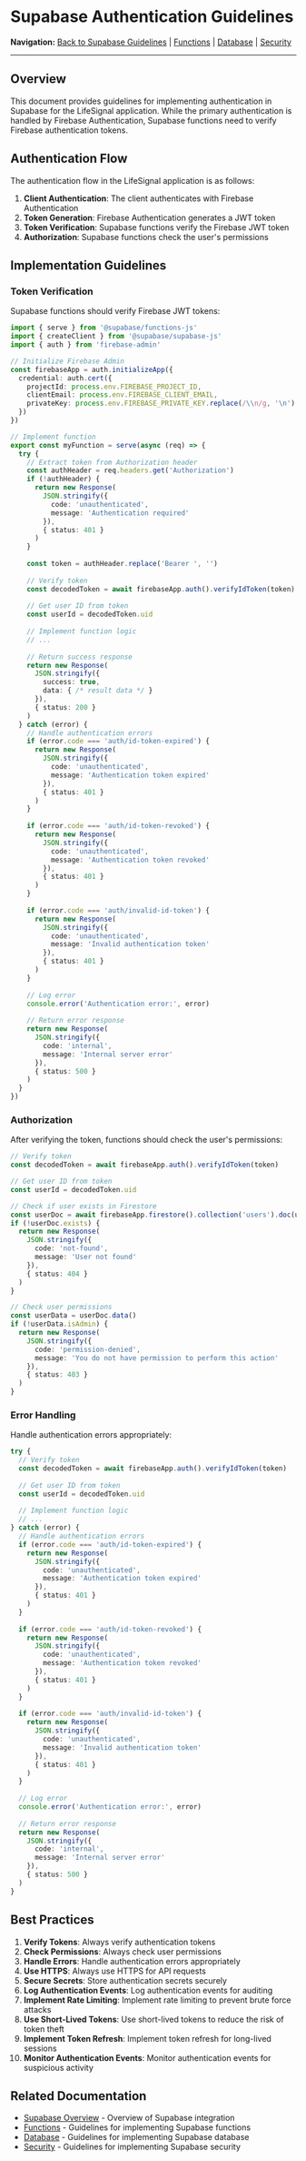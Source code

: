 # Supabase Authentication Guidelines

**Navigation:** [Back to Supabase Guidelines](README.md) | [Functions](Functions.md) | [Database](Database.md) | [Security](Security.md)

---

## Overview

This document provides guidelines for implementing authentication in Supabase for the LifeSignal application. While the primary authentication is handled by Firebase Authentication, Supabase functions need to verify Firebase authentication tokens.

## Authentication Flow

The authentication flow in the LifeSignal application is as follows:

1. **Client Authentication**: The client authenticates with Firebase Authentication
2. **Token Generation**: Firebase Authentication generates a JWT token
3. **Token Verification**: Supabase functions verify the Firebase JWT token
4. **Authorization**: Supabase functions check the user's permissions

## Implementation Guidelines

### Token Verification

Supabase functions should verify Firebase JWT tokens:

```typescript
import { serve } from '@supabase/functions-js'
import { createClient } from '@supabase/supabase-js'
import { auth } from 'firebase-admin'

// Initialize Firebase Admin
const firebaseApp = auth.initializeApp({
  credential: auth.cert({
    projectId: process.env.FIREBASE_PROJECT_ID,
    clientEmail: process.env.FIREBASE_CLIENT_EMAIL,
    privateKey: process.env.FIREBASE_PRIVATE_KEY.replace(/\\n/g, '\n')
  })
})

// Implement function
export const myFunction = serve(async (req) => {
  try {
    // Extract token from Authorization header
    const authHeader = req.headers.get('Authorization')
    if (!authHeader) {
      return new Response(
        JSON.stringify({
          code: 'unauthenticated',
          message: 'Authentication required'
        }),
        { status: 401 }
      )
    }
    
    const token = authHeader.replace('Bearer ', '')
    
    // Verify token
    const decodedToken = await firebaseApp.auth().verifyIdToken(token)
    
    // Get user ID from token
    const userId = decodedToken.uid
    
    // Implement function logic
    // ...
    
    // Return success response
    return new Response(
      JSON.stringify({
        success: true,
        data: { /* result data */ }
      }),
      { status: 200 }
    )
  } catch (error) {
    // Handle authentication errors
    if (error.code === 'auth/id-token-expired') {
      return new Response(
        JSON.stringify({
          code: 'unauthenticated',
          message: 'Authentication token expired'
        }),
        { status: 401 }
      )
    }
    
    if (error.code === 'auth/id-token-revoked') {
      return new Response(
        JSON.stringify({
          code: 'unauthenticated',
          message: 'Authentication token revoked'
        }),
        { status: 401 }
      )
    }
    
    if (error.code === 'auth/invalid-id-token') {
      return new Response(
        JSON.stringify({
          code: 'unauthenticated',
          message: 'Invalid authentication token'
        }),
        { status: 401 }
      )
    }
    
    // Log error
    console.error('Authentication error:', error)
    
    // Return error response
    return new Response(
      JSON.stringify({
        code: 'internal',
        message: 'Internal server error'
      }),
      { status: 500 }
    )
  }
})
```

### Authorization

After verifying the token, functions should check the user's permissions:

```typescript
// Verify token
const decodedToken = await firebaseApp.auth().verifyIdToken(token)

// Get user ID from token
const userId = decodedToken.uid

// Check if user exists in Firestore
const userDoc = await firebaseApp.firestore().collection('users').doc(userId).get()
if (!userDoc.exists) {
  return new Response(
    JSON.stringify({
      code: 'not-found',
      message: 'User not found'
    }),
    { status: 404 }
  )
}

// Check user permissions
const userData = userDoc.data()
if (!userData.isAdmin) {
  return new Response(
    JSON.stringify({
      code: 'permission-denied',
      message: 'You do not have permission to perform this action'
    }),
    { status: 403 }
  )
}
```

### Error Handling

Handle authentication errors appropriately:

```typescript
try {
  // Verify token
  const decodedToken = await firebaseApp.auth().verifyIdToken(token)
  
  // Get user ID from token
  const userId = decodedToken.uid
  
  // Implement function logic
  // ...
} catch (error) {
  // Handle authentication errors
  if (error.code === 'auth/id-token-expired') {
    return new Response(
      JSON.stringify({
        code: 'unauthenticated',
        message: 'Authentication token expired'
      }),
      { status: 401 }
    )
  }
  
  if (error.code === 'auth/id-token-revoked') {
    return new Response(
      JSON.stringify({
        code: 'unauthenticated',
        message: 'Authentication token revoked'
      }),
      { status: 401 }
    )
  }
  
  if (error.code === 'auth/invalid-id-token') {
    return new Response(
      JSON.stringify({
        code: 'unauthenticated',
        message: 'Invalid authentication token'
      }),
      { status: 401 }
    )
  }
  
  // Log error
  console.error('Authentication error:', error)
  
  // Return error response
  return new Response(
    JSON.stringify({
      code: 'internal',
      message: 'Internal server error'
    }),
    { status: 500 }
  )
}
```

## Best Practices

1. **Verify Tokens**: Always verify authentication tokens
2. **Check Permissions**: Always check user permissions
3. **Handle Errors**: Handle authentication errors appropriately
4. **Use HTTPS**: Always use HTTPS for API requests
5. **Secure Secrets**: Store authentication secrets securely
6. **Log Authentication Events**: Log authentication events for auditing
7. **Implement Rate Limiting**: Implement rate limiting to prevent brute force attacks
8. **Use Short-Lived Tokens**: Use short-lived tokens to reduce the risk of token theft
9. **Implement Token Refresh**: Implement token refresh for long-lived sessions
10. **Monitor Authentication Events**: Monitor authentication events for suspicious activity

## Related Documentation

- [Supabase Overview](README.md) - Overview of Supabase integration
- [Functions](Functions.md) - Guidelines for implementing Supabase functions
- [Database](Database.md) - Guidelines for implementing Supabase database
- [Security](Security.md) - Guidelines for implementing Supabase security
